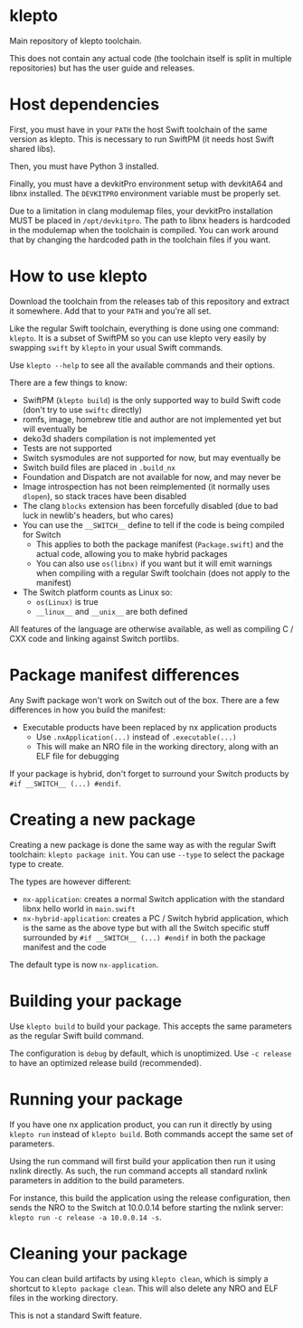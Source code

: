 # klepto
Main repository of klepto toolchain.

This does not contain any actual code (the toolchain itself is split in multiple repositories) but has the user guide and releases.

# Host dependencies
First, you must have in your `PATH` the host Swift toolchain of the same version as klepto. This is necessary to run SwiftPM (it needs host Swift shared libs).

Then, you must have Python 3 installed.

Finally, you must have a devkitPro environment setup with devkitA64 and libnx installed. The `DEVKITPRO` environment variable must be properly set.

Due to a limitation in clang modulemap files, your devkitPro installation MUST be placed in `/opt/devkitpro`. The path to libnx headers is hardcoded in the modulemap when the toolchain is compiled. You can work around that by changing the hardcoded path in the toolchain files if you want.

# How to use klepto

Download the toolchain from the releases tab of this repository and extract it somewhere. Add that to your `PATH` and you're all set.

Like the regular Swift toolchain, everything is done using one command: `klepto`. It is a subset of SwiftPM so you can use klepto very easily by swapping `swift` by `klepto` in your usual Swift commands.

Use `klepto --help` to see all the available commands and their options.

There are a few things to know:
- SwiftPM (`klepto build`) is the only supported way to build Swift code (don't try to use `swiftc` directly)
- romfs, image, homebrew title and author are not implemented yet but will eventually be
- deko3d shaders compilation is not implemented yet
- Tests are not supported
- Switch sysmodules are not supported for now, but may eventually be
- Switch build files are placed in `.build_nx`
- Foundation and Dispatch are not available for now, and may never be
- Image introspection has not been reimplemented (it normally uses `dlopen`), so stack traces have been disabled
- The clang `blocks` extension has been forcefully disabled (due to bad luck in newlib's headers, but who cares)
- You can use the `__SWITCH__` define to tell if the code is being compiled for Switch
    - This applies to both the package manifest (`Package.swift`) and the actual code, allowing you to make hybrid packages
    - You can also use `os(libnx)` if you want but it will emit warnings when compiling with a regular Swift toolchain (does not apply to the manifest)
- The Switch platform counts as Linux so:
    - `os(Linux)` is true
    - `__linux__` and `__unix__` are both defined

All features of the language are otherwise available, as well as compiling C / CXX code and linking against Switch portlibs.

# Package manifest differences
Any Swift package won't work on Switch out of the box. There are a few differences in how you build the manifest:

- Executable products have been replaced by nx application products
    - Use `.nxApplication(...)` instead of `.executable(...)`
    - This will make an NRO file in the working directory, along with an ELF file for debugging

If your package is hybrid, don't forget to surround your Switch products by `#if __SWITCH__ (...) #endif`.

# Creating a new package
Creating a new package is done the same way as with the regular Swift toolchain: `klepto package init`. You can use `--type` to select the package type to create.

The types are however different:
- `nx-application`: creates a normal Switch application with the standard libnx hello world in `main.swift`
- `nx-hybrid-application`: creates a PC / Switch hybrid application, which is the same as the above type but with all the Switch specific stuff surrounded by `#if __SWITCH__ (...) #endif` in both the package manifest and the code

The default type is now `nx-application`.

# Building your package
Use `klepto build` to build your package. This accepts the same parameters as the regular Swift build command.

The configuration is `debug` by default, which is unoptimized. Use `-c release` to have an optimized release build (recommended).

# Running your package
If you have one nx application product, you can run it directly by using `klepto run` instead of `klepto build`. Both commands accept the same set of parameters.

Using the run command will first build your application then run it using nxlink directly. As such, the run command accepts all standard nxlink parameters in addition to the build parameters.

For instance, this build the application using the release configuration, then sends the NRO to the Switch at 10.0.0.14 before starting the nxlink server: `klepto run -c release -a 10.0.0.14 -s`.

# Cleaning your package
You can clean build artifacts by using `klepto clean`, which is simply a shortcut to `klepto package clean`. This will also delete any NRO and ELF files in the working directory.

This is not a standard Swift feature.
